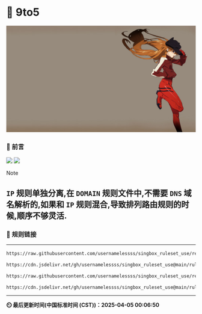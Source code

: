 
# 🧸 9to5
![](https://raw.githubusercontent.com/usernamelessss/picture-bed/main/images/202504042256831.jpg)
### 📣 前言
![](https://shields.io/badge/-移除重复规则-ff69b4) ![](https://shields.io/badge/-IP&nbsp;规则单独存放不与&nbsp;DOMAIN&nbsp;等混合-green)
> [!NOTE]
**`IP` 规则单独分离,在 `DOMAIN` 规则文件中,不需要 `DNS` 域名解析的,如果和 `IP` 规则混合,导致排列路由规则的时候,顺序不够灵活.**
---

###  🔗 规则链接
---

```url
https://raw.githubusercontent.com/usernamelessss/singbox_ruleset_use/refs/heads/main/rule/9to5/9to5_No_IP.json
```

```url
https://cdn.jsdelivr.net/gh/usernamelessss/singbox_ruleset_use@main/rule/9to5/9to5_No_IP.json
```

```url
https://raw.githubusercontent.com/usernamelessss/singbox_ruleset_use/refs/heads/main/rule/9to5/9to5_No_IP.srs
```

```url
https://cdn.jsdelivr.net/gh/usernamelessss/singbox_ruleset_use@main/rule/9to5/9to5_No_IP.srs
```

---
**⏲️ 最后更新时间(中国标准时间 (CST))：2025-04-05 00:06:50**